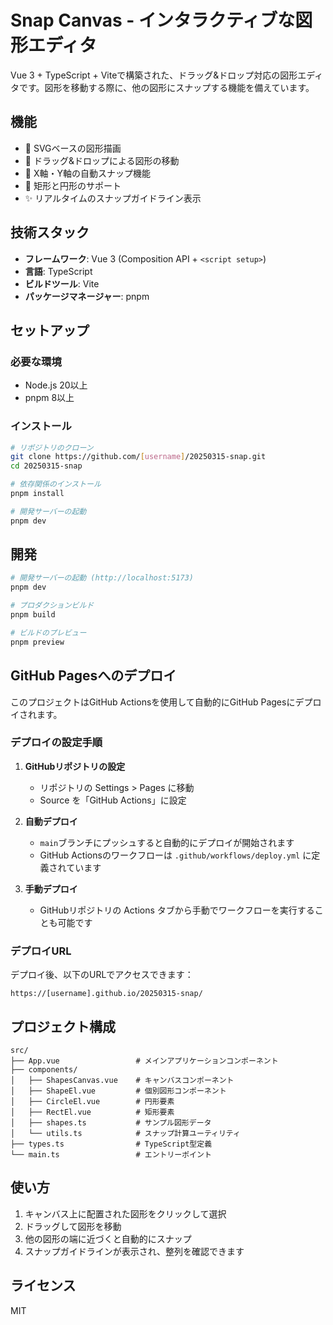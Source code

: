 # Snap Canvas - インタラクティブな図形エディタ

Vue 3 + TypeScript + Viteで構築された、ドラッグ&ドロップ対応の図形エディタです。図形を移動する際に、他の図形にスナップする機能を備えています。

## 機能

- 🎨 SVGベースの図形描画
- 🔄 ドラッグ&ドロップによる図形の移動
- 🧲 X軸・Y軸の自動スナップ機能
- 📐 矩形と円形のサポート
- ✨ リアルタイムのスナップガイドライン表示

## 技術スタック

- **フレームワーク**: Vue 3 (Composition API + `<script setup>`)
- **言語**: TypeScript
- **ビルドツール**: Vite
- **パッケージマネージャー**: pnpm

## セットアップ

### 必要な環境

- Node.js 20以上
- pnpm 8以上

### インストール

```bash
# リポジトリのクローン
git clone https://github.com/[username]/20250315-snap.git
cd 20250315-snap

# 依存関係のインストール
pnpm install

# 開発サーバーの起動
pnpm dev
```

## 開発

```bash
# 開発サーバーの起動 (http://localhost:5173)
pnpm dev

# プロダクションビルド
pnpm build

# ビルドのプレビュー
pnpm preview
```

## GitHub Pagesへのデプロイ

このプロジェクトはGitHub Actionsを使用して自動的にGitHub Pagesにデプロイされます。

### デプロイの設定手順

1. **GitHubリポジトリの設定**
   - リポジトリの Settings > Pages に移動
   - Source を「GitHub Actions」に設定

2. **自動デプロイ**
   - `main`ブランチにプッシュすると自動的にデプロイが開始されます
   - GitHub Actionsのワークフローは `.github/workflows/deploy.yml` に定義されています

3. **手動デプロイ**
   - GitHubリポジトリの Actions タブから手動でワークフローを実行することも可能です

### デプロイURL

デプロイ後、以下のURLでアクセスできます：
```
https://[username].github.io/20250315-snap/
```

## プロジェクト構成

```
src/
├── App.vue                 # メインアプリケーションコンポーネント
├── components/
│   ├── ShapesCanvas.vue    # キャンバスコンポーネント
│   ├── ShapeEl.vue         # 個別図形コンポーネント
│   ├── CircleEl.vue        # 円形要素
│   ├── RectEl.vue          # 矩形要素
│   ├── shapes.ts           # サンプル図形データ
│   └── utils.ts            # スナップ計算ユーティリティ
├── types.ts                # TypeScript型定義
└── main.ts                 # エントリーポイント
```

## 使い方

1. キャンバス上に配置された図形をクリックして選択
2. ドラッグして図形を移動
3. 他の図形の端に近づくと自動的にスナップ
4. スナップガイドラインが表示され、整列を確認できます

## ライセンス

MIT